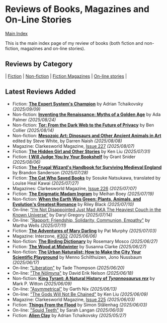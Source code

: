 # Reviews of Books, Magazines and On-Line Stories

[Main Index](../README.md)

This is the main index page of my review of books (both fiction and non-fiction, magazines and on-line stories).

## Reviews by Category

| [Fiction](fiction/README.md) | [Non-fiction](nonfiction/README.md) | [Fiction Magazines](magazines/README.md) | [On-line stories](online/README.md) |

## Latest Reviews Added

- Fiction: [**The Expert System's Champion**](fiction/2025/20250909-ExpertSystemChampion.md) by Adrian Tchaikovsky *(2025/09/09)*
- Non-fiction: [**Inventing the Renaissance: Myths of a Golden Age**](nonfiction/2025/20250824-InventingRenaissance.md) by Ada Palmer *(2025/08/24)*
- Non-fiction: [**Tor: From the Dark Web to the Future of Privacy**](nonfiction/2025/20250814-Tor.md) by Ben Collier *(2025/08/14)*
- Non-fiction: [**Mesozoic Art: Dinosaurs and Other Ancient Animals in Art**](nonfiction/2025/20250808-MesozoicArt.md) edited by Steve White, by Darren Naish *(2025/08/08)*
- Magazine: Clarkesworld Magazine, [Issue 227](magazines/Clarkesworld/20250807-Clarkesworld227.md) *(2025/08/07)*
- Fiction: [**The Hidden Girl and Other Stories**](fiction/2025/20250731-HiddenGirlOtherStories.md) by Ken Liu *(2025/07/31)*
- Fiction: [**I Will Judge You by Your Bookshelf**](fiction/2025/20250806-JudgeYouBookshelf.md) by Grant Snider *(2025/08/06)*
- Fiction: [**The Frugal Wizard's Handbook for Surviving Medieval England**](fiction/2025/20250728-FrugalWizardHandbook.md) by Brandon Sanderson *(2025/07/28)*
- Fiction: [**The Cat Who Saved Books**](fiction/2025/20250727-CatSavedBooks.md) by Sosuke Natsukawa, translated by Louise Heal Kawai *(2025/07/27)*
- Magazines: Clarkesworld Magazine, [Issue 226](magazines/Clarkesworld/20250707-ClarkesWorld226.md) *(2025/07/07)*
- Fiction: [**The Enigmatic Madam Ingram**](fiction/2025/20250719-EnigmaticMadamIngram.md) by Meihan Boey *(2025/07/19)*
- Non-fiction: [**When the Earth Was Green: Plants, Animals, and Evolution's Greatest Romance**](nonfiction/2025/20250710-WhenEarthWasGreen.md) by Riley Black *(2025/07/10)*
- On-line: ["I’m Not Disappointed Just Mad AKA The Heaviest Couch in the Known Universe"](online/2025/20250714-DisappointedJustMad.md) by Daryl Gregory *(2025/07/14)*
- On-line: ["Rapport: Friendship, Solidarity, Communion, Empathy"](online/2025/20250711-Rapport.md) by Martha Wells *(2025/07/11)*
- Fiction: [**The Adventures of Mary Darling**](fiction/2025/20250703-AdventuresMaryDarling.md) by Pat Murphy *(2025/07/03)*
- Magazine: Interzone, [#302](magazines/Interzone/20250606-Interzone302.md) *(2025/06/06)*
- Non-fiction: [**The Birding Dictionary**](2025/20250627-BirdingDictionary.md) by Rosemary Mosco *(2025/06/27)*
- Fiction: [**The Wood at Midwinter**](fiction/2025/20250627-WoodMidwinter.md) by Susanna Clarke *(2025/06/27)*
- Non-fiction: [**The Urban Naturalist: How to Make the City Your Scientific Playground**](nonfiction/2025/20250617-UrbanNaturalist.md) by Menno Schilthuizen, Jono Nussbaum *(2025/06/17)*
- On-line: ["Liberation"](2025/20250620-Liberation.md) by Tade Thompson *(2025/06/20)*
- On-line: ["The Nölmyna"](online/2025/20250618-Nolmyna.md) by David Erik Nelson *(2025/06/18)*
- Non-fiction: [**King Tyrant: A Natural History of *Tyrannosaurus rex***](nonfiction/2025/20250609-KingTyrant.md) by Mark P. Witton *(2025/06/09)*
- On-line: ["Asymmetrical"](online/2025/20250613-Asymmetrical.md) by Garth Nix *(2025/06/13)*
- On-line: ["The Gods Will Not Be Chained"](online/2025/20250609-GodsNotBeChained.md) by Ken Liu *(2025/06/09)*
- Magazine: Clarkesworld Magazine, [Issue 225](magazines/Clarkesworld/20250603-Clarkesworld225.md) *(2025/06/03)*
- Fiction: [**Things From the Flood**](fiction/2025/20250603-ThingsFlood.md) by Simon Stålenhag *(2025/06/03)*
- On-line: ["Squid Teeth"](online/2025/20250603-SquidTeeth.md) by Sarah Langan *(2025/06/03)*
- Fiction: [**Alien Clay**](fiction/2025/20250527-AlienClay.md) by Adrian Tchaikovsky *(2025/05/27)*

